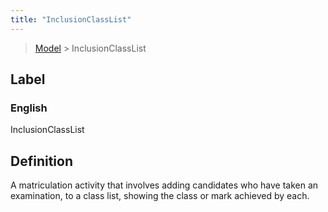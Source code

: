 ```yaml
---
title: "InclusionClassList"
---
```


> [Model](./../) > InclusionClassList

## Label

### English
InclusionClassList


## Definition
A matriculation activity that involves adding candidates who have taken an examination, to a class list, showing the class or mark achieved by each. 


    
